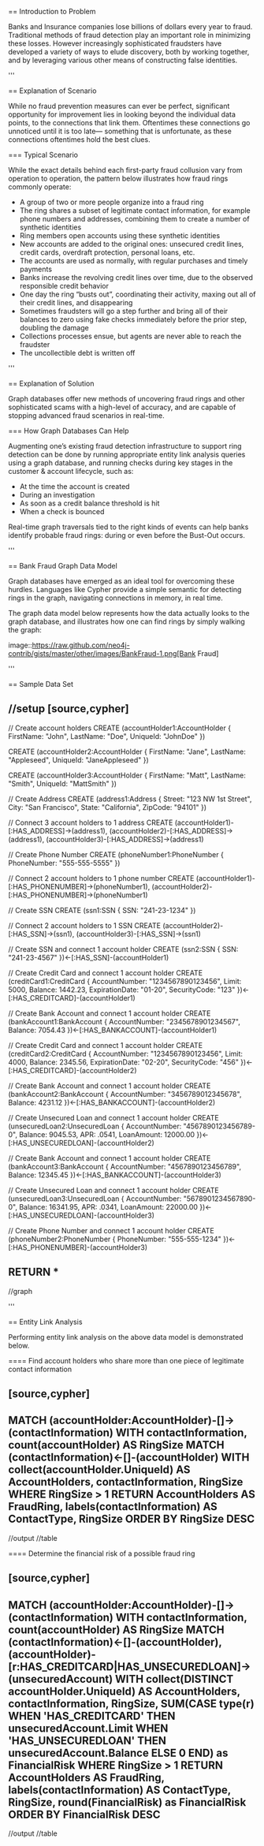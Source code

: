 == Introduction to Problem

Banks and Insurance companies lose billions of dollars every year to fraud. Traditional methods of fraud detection play an important role in minimizing these losses. However increasingly sophisticated fraudsters have developed a variety of ways to elude discovery, both by working together, and by leveraging various other means of constructing false identities. 

'''

== Explanation of Scenario

While no fraud prevention measures can ever be perfect, significant opportunity for improvement lies in looking beyond the individual data points, to the connections that link them. Oftentimes these connections go unnoticed until it is too late— something that is unfortunate, as these connections oftentimes hold the best clues.

=== Typical Scenario

While the exact details behind each first-party fraud collusion vary from operation to operation, the pattern below illustrates how fraud rings commonly operate:

* A group of two or more people organize into a fraud ring
* The ring shares a subset of legitimate contact information, for example phone numbers and addresses, combining them to create a number of synthetic identities
* Ring members open accounts using these synthetic identities 
* New accounts are added to the original ones: unsecured credit lines, credit cards, overdraft protection, personal loans, etc. 
* The accounts are used as normally, with regular purchases and timely payments
* Banks increase the revolving credit lines over time, due to the observed responsible credit behavior 
* One day the ring “busts out”, coordinating their activity, maxing out all of their credit lines, and disappearing
* Sometimes fraudsters will go a step further and bring all of their balances to zero using fake checks immediately before the prior step, doubling the damage
* Collections processes ensue, but agents are never able to reach the fraudster
* The uncollectible debt is written off

'''

== Explanation of Solution

Graph databases offer new methods of uncovering fraud rings and other sophisticated scams with a high-level of accuracy, and are capable of stopping advanced fraud scenarios in real-time.

=== How Graph Databases Can Help

Augmenting one’s existing fraud detection infrastructure to support ring detection can be done by running appropriate entity link analysis queries using a graph database, and running checks during key stages in the customer & account lifecycle, such as:

* At the time the account is created
* During an investigation
* As soon as a credit balance threshold is hit
* When a check is bounced

Real-time graph traversals tied to the right kinds of events can help banks identify probable fraud rings: during or even before the Bust-Out occurs.

'''

== Bank Fraud Graph Data Model

Graph databases have emerged as an ideal tool for overcoming these hurdles. Languages like Cypher provide a simple semantic for detecting rings in the graph, navigating connections in memory, in real time. 

The graph data model below represents how the data actually looks to the graph database, and illustrates how one can find rings by simply walking the graph:

image::https://raw.github.com/neo4j-contrib/gists/master/other/images/BankFraud-1.png[Bank Fraud]

'''

== Sample Data Set

//setup
[source,cypher]
----

// Create account holders
CREATE (accountHolder1:AccountHolder { 
       		FirstName: "John", 
       		LastName: "Doe", 
       		UniqueId: "JohnDoe" }) 

CREATE (accountHolder2:AccountHolder { 
			FirstName: "Jane", 
			LastName: "Appleseed", 
			UniqueId: "JaneAppleseed" }) 

CREATE (accountHolder3:AccountHolder { 
			FirstName: "Matt", 
			LastName: "Smith", 
			UniqueId: "MattSmith" }) 

// Create Address
CREATE (address1:Address { 
			Street: "123 NW 1st Street", 
			City: "San Francisco", 
			State: "California", 
			ZipCode: "94101" })

// Connect 3 account holders to 1 address
CREATE (accountHolder1)-[:HAS_ADDRESS]->(address1), 
       (accountHolder2)-[:HAS_ADDRESS]->(address1), 
       (accountHolder3)-[:HAS_ADDRESS]->(address1)

// Create Phone Number
CREATE (phoneNumber1:PhoneNumber { PhoneNumber: "555-555-5555" })

// Connect 2 account holders to 1 phone number
CREATE (accountHolder1)-[:HAS_PHONENUMBER]->(phoneNumber1), 
       (accountHolder2)-[:HAS_PHONENUMBER]->(phoneNumber1)

// Create SSN
CREATE (ssn1:SSN { SSN: "241-23-1234" })

// Connect 2 account holders to 1 SSN
CREATE (accountHolder2)-[:HAS_SSN]->(ssn1), 
       (accountHolder3)-[:HAS_SSN]->(ssn1)

// Create SSN and connect 1 account holder
CREATE (ssn2:SSN { SSN: "241-23-4567" })<-[:HAS_SSN]-(accountHolder1)

// Create Credit Card and connect 1 account holder
CREATE (creditCard1:CreditCard { 
			AccountNumber: "1234567890123456", 
			Limit: 5000, Balance: 1442.23, 
			ExpirationDate: "01-20", 
			SecurityCode: "123" })<-[:HAS_CREDITCARD]-(accountHolder1)

// Create Bank Account and connect 1 account holder
CREATE (bankAccount1:BankAccount { 
			AccountNumber: "2345678901234567", 
			Balance: 7054.43 })<-[:HAS_BANKACCOUNT]-(accountHolder1)

// Create Credit Card and connect 1 account holder
CREATE (creditCard2:CreditCard { 
			AccountNumber: "1234567890123456", 
			Limit: 4000, Balance: 2345.56, 
			ExpirationDate: "02-20", 
			SecurityCode: "456" })<-[:HAS_CREDITCARD]-(accountHolder2)

// Create Bank Account and connect 1 account holder
CREATE (bankAccount2:BankAccount { 
			AccountNumber: "3456789012345678", 
			Balance: 4231.12 })<-[:HAS_BANKACCOUNT]-(accountHolder2)

// Create Unsecured Loan and connect 1 account holder
CREATE (unsecuredLoan2:UnsecuredLoan { 
			AccountNumber: "4567890123456789-0", 
			Balance: 9045.53, 
			APR: .0541, 
			LoanAmount: 12000.00 })<-[:HAS_UNSECUREDLOAN]-(accountHolder2)

// Create Bank Account and connect 1 account holder
CREATE (bankAccount3:BankAccount { 
			AccountNumber: "4567890123456789", 
			Balance: 12345.45 })<-[:HAS_BANKACCOUNT]-(accountHolder3)

// Create Unsecured Loan and connect 1 account holder
CREATE (unsecuredLoan3:UnsecuredLoan { 
			AccountNumber: "5678901234567890-0", 
			Balance: 16341.95, APR: .0341, 
			LoanAmount: 22000.00 })<-[:HAS_UNSECUREDLOAN]-(accountHolder3)

// Create Phone Number and connect 1 account holder
CREATE (phoneNumber2:PhoneNumber { 
			PhoneNumber: "555-555-1234" })<-[:HAS_PHONENUMBER]-(accountHolder3)

RETURN *
----

//graph

'''

== Entity Link Analysis

Performing entity link analysis on the above data model is demonstrated below.

==== Find account holders who share more than one piece of legitimate contact information

[source,cypher]
----
MATCH 		(accountHolder:AccountHolder)-[]->(contactInformation) 
WITH 		contactInformation, 
			count(accountHolder) AS RingSize 
MATCH 		(contactInformation)<-[]-(accountHolder) 
WITH 		collect(accountHolder.UniqueId) AS AccountHolders, 
			contactInformation, RingSize
WHERE 		RingSize > 1 
RETURN 		AccountHolders AS FraudRing, 
			labels(contactInformation) AS ContactType, 
			RingSize
ORDER BY 	RingSize DESC
----

//output
//table

==== Determine the financial risk of a possible fraud ring

[source,cypher]
----
MATCH 		(accountHolder:AccountHolder)-[]->(contactInformation) 
WITH 		contactInformation, 
			count(accountHolder) AS RingSize 
MATCH 		(contactInformation)<-[]-(accountHolder), 
			(accountHolder)-[r:HAS_CREDITCARD|HAS_UNSECUREDLOAN]->(unsecuredAccount)
WITH 		collect(DISTINCT accountHolder.UniqueId) AS AccountHolders, 
			contactInformation, RingSize,
			SUM(CASE type(r)
				WHEN 'HAS_CREDITCARD' THEN unsecuredAccount.Limit
				WHEN 'HAS_UNSECUREDLOAN' THEN unsecuredAccount.Balance
				ELSE 0
			END) as FinancialRisk
WHERE 		RingSize > 1
RETURN 		AccountHolders AS FraudRing, 
			labels(contactInformation) AS ContactType, 
			RingSize, 
			round(FinancialRisk) as FinancialRisk
ORDER BY 	FinancialRisk DESC
----

//output
//table
